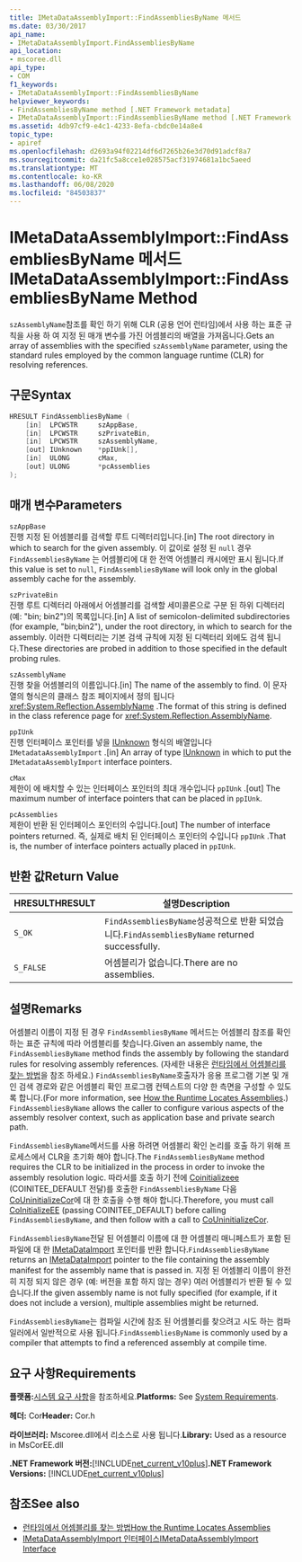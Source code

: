 ```yaml
---
title: IMetaDataAssemblyImport::FindAssembliesByName 메서드
ms.date: 03/30/2017
api_name:
- IMetaDataAssemblyImport.FindAssembliesByName
api_location:
- mscoree.dll
api_type:
- COM
f1_keywords:
- IMetaDataAssemblyImport::FindAssembliesByName
helpviewer_keywords:
- FindAssembliesByName method [.NET Framework metadata]
- IMetaDataAssemblyImport::FindAssembliesByName method [.NET Framework metadata]
ms.assetid: 4db97cf9-e4c1-4233-8efa-cbdc0e14a8e4
topic_type:
- apiref
ms.openlocfilehash: d2693a94f02214df6d7265b26e3d70d91adcf8a7
ms.sourcegitcommit: da21fc5a8cce1e028575acf31974681a1bc5aeed
ms.translationtype: MT
ms.contentlocale: ko-KR
ms.lasthandoff: 06/08/2020
ms.locfileid: "84503837"
---
```

# <a name="imetadataassemblyimportfindassembliesbyname-method"></a><span data-ttu-id="06c7a-102">IMetaDataAssemblyImport::FindAssembliesByName 메서드</span><span class="sxs-lookup"><span data-stu-id="06c7a-102">IMetaDataAssemblyImport::FindAssembliesByName Method</span></span>
<span data-ttu-id="06c7a-103">`szAssemblyName`참조를 확인 하기 위해 CLR (공용 언어 런타임)에서 사용 하는 표준 규칙을 사용 하 여 지정 된 매개 변수를 가진 어셈블리의 배열을 가져옵니다.</span><span class="sxs-lookup"><span data-stu-id="06c7a-103">Gets an array of assemblies with the specified `szAssemblyName` parameter, using the standard rules employed by the common language runtime (CLR) for resolving references.</span></span>  
  
## <a name="syntax"></a><span data-ttu-id="06c7a-104">구문</span><span class="sxs-lookup"><span data-stu-id="06c7a-104">Syntax</span></span>  
  
```cpp  
HRESULT FindAssembliesByName (  
    [in]  LPCWSTR     szAppBase,
    [in]  LPCWSTR     szPrivateBin,
    [in]  LPCWSTR     szAssemblyName,
    [out] IUnknown    *ppIUnk[],
    [in]  ULONG       cMax,
    [out] ULONG       *pcAssemblies  
);  
```  
  
## <a name="parameters"></a><span data-ttu-id="06c7a-105">매개 변수</span><span class="sxs-lookup"><span data-stu-id="06c7a-105">Parameters</span></span>  
 `szAppBase`  
 <span data-ttu-id="06c7a-106">진행 지정 된 어셈블리를 검색할 루트 디렉터리입니다.</span><span class="sxs-lookup"><span data-stu-id="06c7a-106">[in] The root directory in which to search for the given assembly.</span></span> <span data-ttu-id="06c7a-107">이 값이로 설정 된 `null` 경우 `FindAssembliesByName` 는 어셈블리에 대 한 전역 어셈블리 캐시에만 표시 됩니다.</span><span class="sxs-lookup"><span data-stu-id="06c7a-107">If this value is set to `null`, `FindAssembliesByName` will look only in the global assembly cache for the assembly.</span></span>  
  
 `szPrivateBin`  
 <span data-ttu-id="06c7a-108">진행 루트 디렉터리 아래에서 어셈블리를 검색할 세미콜론으로 구분 된 하위 디렉터리 (예: "bin; bin2")의 목록입니다.</span><span class="sxs-lookup"><span data-stu-id="06c7a-108">[in] A list of semicolon-delimited subdirectories (for example, "bin;bin2"), under the root directory, in which to search for the assembly.</span></span> <span data-ttu-id="06c7a-109">이러한 디렉터리는 기본 검색 규칙에 지정 된 디렉터리 외에도 검색 됩니다.</span><span class="sxs-lookup"><span data-stu-id="06c7a-109">These directories are probed in addition to those specified in the default probing rules.</span></span>  
  
 `szAssemblyName`  
 <span data-ttu-id="06c7a-110">진행 찾을 어셈블리의 이름입니다.</span><span class="sxs-lookup"><span data-stu-id="06c7a-110">[in] The name of the assembly to find.</span></span> <span data-ttu-id="06c7a-111">이 문자열의 형식은의 클래스 참조 페이지에서 정의 됩니다 <xref:System.Reflection.AssemblyName> .</span><span class="sxs-lookup"><span data-stu-id="06c7a-111">The format of this string is defined in the class reference page for <xref:System.Reflection.AssemblyName>.</span></span>  
  
 `ppIUnk`  
 <span data-ttu-id="06c7a-112">진행 인터페이스 포인터를 넣을 [IUnknown](/cpp/atl/iunknown) 형식의 배열입니다 `IMetadataAssemblyImport` .</span><span class="sxs-lookup"><span data-stu-id="06c7a-112">[in] An array of type [IUnknown](/cpp/atl/iunknown) in which to put the `IMetadataAssemblyImport` interface pointers.</span></span>  
  
 `cMax`  
 <span data-ttu-id="06c7a-113">제한이 에 배치할 수 있는 인터페이스 포인터의 최대 개수입니다 `ppIUnk` .</span><span class="sxs-lookup"><span data-stu-id="06c7a-113">[out] The maximum number of interface pointers that can be placed in `ppIUnk`.</span></span>  
  
 `pcAssemblies`  
 <span data-ttu-id="06c7a-114">제한이 반환 된 인터페이스 포인터의 수입니다.</span><span class="sxs-lookup"><span data-stu-id="06c7a-114">[out] The number of interface pointers returned.</span></span> <span data-ttu-id="06c7a-115">즉, 실제로 배치 된 인터페이스 포인터의 수입니다 `ppIUnk` .</span><span class="sxs-lookup"><span data-stu-id="06c7a-115">That is, the number of interface pointers actually placed in `ppIUnk`.</span></span>  
  
## <a name="return-value"></a><span data-ttu-id="06c7a-116">반환 값</span><span class="sxs-lookup"><span data-stu-id="06c7a-116">Return Value</span></span>  
  
|<span data-ttu-id="06c7a-117">HRESULT</span><span class="sxs-lookup"><span data-stu-id="06c7a-117">HRESULT</span></span>|<span data-ttu-id="06c7a-118">설명</span><span class="sxs-lookup"><span data-stu-id="06c7a-118">Description</span></span>|  
|-------------|-----------------|  
|`S_OK`|<span data-ttu-id="06c7a-119">`FindAssembliesByName`성공적으로 반환 되었습니다.</span><span class="sxs-lookup"><span data-stu-id="06c7a-119">`FindAssembliesByName` returned successfully.</span></span>|  
|`S_FALSE`|<span data-ttu-id="06c7a-120">어셈블리가 없습니다.</span><span class="sxs-lookup"><span data-stu-id="06c7a-120">There are no assemblies.</span></span>|  
  
## <a name="remarks"></a><span data-ttu-id="06c7a-121">설명</span><span class="sxs-lookup"><span data-stu-id="06c7a-121">Remarks</span></span>  
 <span data-ttu-id="06c7a-122">어셈블리 이름이 지정 된 경우 `FindAssembliesByName` 메서드는 어셈블리 참조를 확인 하는 표준 규칙에 따라 어셈블리를 찾습니다.</span><span class="sxs-lookup"><span data-stu-id="06c7a-122">Given an assembly name, the `FindAssembliesByName` method finds the assembly by following the standard rules for resolving assembly references.</span></span> <span data-ttu-id="06c7a-123">(자세한 내용은 [런타임에서 어셈블리를 찾는 방법](../../deployment/how-the-runtime-locates-assemblies.md)을 참조 하세요.) `FindAssembliesByName`호출자가 응용 프로그램 기본 및 개인 검색 경로와 같은 어셈블리 확인 프로그램 컨텍스트의 다양 한 측면을 구성할 수 있도록 합니다.</span><span class="sxs-lookup"><span data-stu-id="06c7a-123">(For more information, see [How the Runtime Locates Assemblies](../../deployment/how-the-runtime-locates-assemblies.md).) `FindAssembliesByName` allows the caller to configure various aspects of the assembly resolver context, such as application base and private search path.</span></span>  
  
 <span data-ttu-id="06c7a-124">`FindAssembliesByName`메서드를 사용 하려면 어셈블리 확인 논리를 호출 하기 위해 프로세스에서 CLR을 초기화 해야 합니다.</span><span class="sxs-lookup"><span data-stu-id="06c7a-124">The `FindAssembliesByName` method requires the CLR to be initialized in the process in order to invoke the assembly resolution logic.</span></span> <span data-ttu-id="06c7a-125">따라서를 호출 하기 전에 [Coinitializeee](../hosting/coinitializeee-function.md) (COINITEE_DEFAULT 전달)를 호출한 `FindAssembliesByName` 다음 [CoUninitializeCor](../hosting/couninitializecor-function.md)에 대 한 호출을 수행 해야 합니다.</span><span class="sxs-lookup"><span data-stu-id="06c7a-125">Therefore, you must call [CoInitializeEE](../hosting/coinitializeee-function.md) (passing COINITEE_DEFAULT) before calling `FindAssembliesByName`, and then follow with a call to [CoUninitializeCor](../hosting/couninitializecor-function.md).</span></span>  
  
 <span data-ttu-id="06c7a-126">`FindAssembliesByName`전달 된 어셈블리 이름에 대 한 어셈블리 매니페스트가 포함 된 파일에 대 한 [IMetaDataImport](imetadataimport-interface.md) 포인터를 반환 합니다.</span><span class="sxs-lookup"><span data-stu-id="06c7a-126">`FindAssembliesByName` returns an [IMetaDataImport](imetadataimport-interface.md) pointer to the file containing the assembly manifest for the assembly name that is passed in.</span></span> <span data-ttu-id="06c7a-127">지정 된 어셈블리 이름이 완전히 지정 되지 않은 경우 (예: 버전을 포함 하지 않는 경우) 여러 어셈블리가 반환 될 수 있습니다.</span><span class="sxs-lookup"><span data-stu-id="06c7a-127">If the given assembly name is not fully specified (for example, if it does not include a version), multiple assemblies might be returned.</span></span>  
  
 <span data-ttu-id="06c7a-128">`FindAssembliesByName`는 컴파일 시간에 참조 된 어셈블리를 찾으려고 시도 하는 컴파일러에서 일반적으로 사용 됩니다.</span><span class="sxs-lookup"><span data-stu-id="06c7a-128">`FindAssembliesByName` is commonly used by a compiler that attempts to find a referenced assembly at compile time.</span></span>  
  
## <a name="requirements"></a><span data-ttu-id="06c7a-129">요구 사항</span><span class="sxs-lookup"><span data-stu-id="06c7a-129">Requirements</span></span>  
 <span data-ttu-id="06c7a-130">**플랫폼:**[시스템 요구 사항](../../get-started/system-requirements.md)을 참조하세요.</span><span class="sxs-lookup"><span data-stu-id="06c7a-130">**Platforms:** See [System Requirements](../../get-started/system-requirements.md).</span></span>  
  
 <span data-ttu-id="06c7a-131">**헤더:** Cor</span><span class="sxs-lookup"><span data-stu-id="06c7a-131">**Header:** Cor.h</span></span>  
  
 <span data-ttu-id="06c7a-132">**라이브러리:** Mscoree.dll에서 리소스로 사용 됩니다.</span><span class="sxs-lookup"><span data-stu-id="06c7a-132">**Library:** Used as a resource in MsCorEE.dll</span></span>  
  
 <span data-ttu-id="06c7a-133">**.NET Framework 버전:**[!INCLUDE[net_current_v10plus](../../../../includes/net-current-v10plus-md.md)]</span><span class="sxs-lookup"><span data-stu-id="06c7a-133">**.NET Framework Versions:** [!INCLUDE[net_current_v10plus](../../../../includes/net-current-v10plus-md.md)]</span></span>  
  
## <a name="see-also"></a><span data-ttu-id="06c7a-134">참조</span><span class="sxs-lookup"><span data-stu-id="06c7a-134">See also</span></span>

- [<span data-ttu-id="06c7a-135">런타임에서 어셈블리를 찾는 방법</span><span class="sxs-lookup"><span data-stu-id="06c7a-135">How the Runtime Locates Assemblies</span></span>](../../deployment/how-the-runtime-locates-assemblies.md)
- [<span data-ttu-id="06c7a-136">IMetaDataAssemblyImport 인터페이스</span><span class="sxs-lookup"><span data-stu-id="06c7a-136">IMetaDataAssemblyImport Interface</span></span>](imetadataassemblyimport-interface.md)
